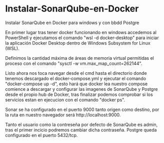 # Instalar-SonarQube-en-Docker
 Instalar SonarQube en Docker para windows y con bbdd Postgre

En primer lugar tras tener docker funcionando en windows accedemos al PowerShell y ejecutamos el comando "wsl -d docker-desktop" para iniciar la aplicación Docker Desktop dentro de Windows Subsystem for Linux (WSL).

Definimos la cantidad máxima de áreas de memoria virtual permitidas el proceso con el comando "sysctl -w vm.max_map_count=262144".

Listo ahora nos toca navegar desde el cmd hasta el directorio donde tenemos descargado el docker-compose.yml y ejecutar el comando "docker-compose up -d", esto hará que docker lea nuestro compose comience a descargar y configurar las imagenes de SonarQube y Postgre  desde el propio hub de Docker, tras finalizar podemos comprobar si los servicios estan en ejecucion con el comando "docker ps".

Sonar se ha configurado en el puerto 9000 tanto origen como destino, por la ruta en nuestro navegador será http://localhost:9000.

Tanto el usuario como la contreseña por defecto de SonarQube es admin, tras el primer incicio podremos cambiar dicha contraseña.
Postgre queda configurado en el puerto 5432/tcp.
